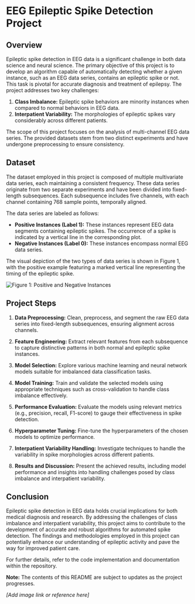 # EEG Epileptic Spike Detection Project

## Overview

Epileptic spike detection in EEG data is a significant challenge in both data science and neural science. The primary objective of this project is to develop an algorithm capable of automatically detecting whether a given instance, such as an EEG data series, contains an epileptic spike or not. This task is pivotal for accurate diagnosis and treatment of epilepsy. The project addresses two key challenges:

1. **Class Imbalance:** Epileptic spike behaviors are minority instances when compared to normal behaviors in EEG data.
2. **Interpatient Variability:** The morphologies of epileptic spikes vary considerably across different patients.

The scope of this project focuses on the analysis of multi-channel EEG data series. The provided datasets stem from two distinct experiments and have undergone preprocessing to ensure consistency.

## Dataset

The dataset employed in this project is composed of multiple multivariate data series, each maintaining a consistent frequency. These data series originate from two separate experiments and have been divided into fixed-length subsequences. Each subsequence includes five channels, with each channel containing 768 sample points, temporally aligned.

The data series are labeled as follows:

- **Positive Instances (Label 1):** These instances represent EEG data segments containing epileptic spikes. The occurrence of a spike is indicated by a vertical line in the corresponding plot.
- **Negative Instances (Label 0):** These instances encompass normal EEG data series.

The visual depiction of the two types of data series is shown in Figure 1, with the positive example featuring a marked vertical line representing the timing of the epileptic spike.

![Figure 1: Positive and Negative Instances](link_to_image)

## Project Steps

1. **Data Preprocessing:** Clean, preprocess, and segment the raw EEG data series into fixed-length subsequences, ensuring alignment across channels.

2. **Feature Engineering:** Extract relevant features from each subsequence to capture distinctive patterns in both normal and epileptic spike instances.

3. **Model Selection:** Explore various machine learning and neural network models suitable for imbalanced data classification tasks.

4. **Model Training:** Train and validate the selected models using appropriate techniques such as cross-validation to handle class imbalance effectively.

5. **Performance Evaluation:** Evaluate the models using relevant metrics (e.g., precision, recall, F1-score) to gauge their effectiveness in spike detection.

6. **Hyperparameter Tuning:** Fine-tune the hyperparameters of the chosen models to optimize performance.

7. **Interpatient Variability Handling:** Investigate techniques to handle the variability in spike morphologies across different patients.

8. **Results and Discussion:** Present the achieved results, including model performance and insights into handling challenges posed by class imbalance and interpatient variability.

## Conclusion

Epileptic spike detection in EEG data holds crucial implications for both medical diagnosis and research. By addressing the challenges of class imbalance and interpatient variability, this project aims to contribute to the development of accurate and robust algorithms for automated spike detection. The findings and methodologies employed in this project can potentially enhance our understanding of epileptic activity and pave the way for improved patient care.

For further details, refer to the code implementation and documentation within the repository.

**Note:** The contents of this README are subject to updates as the project progresses.

*[Add image link or reference here]*

